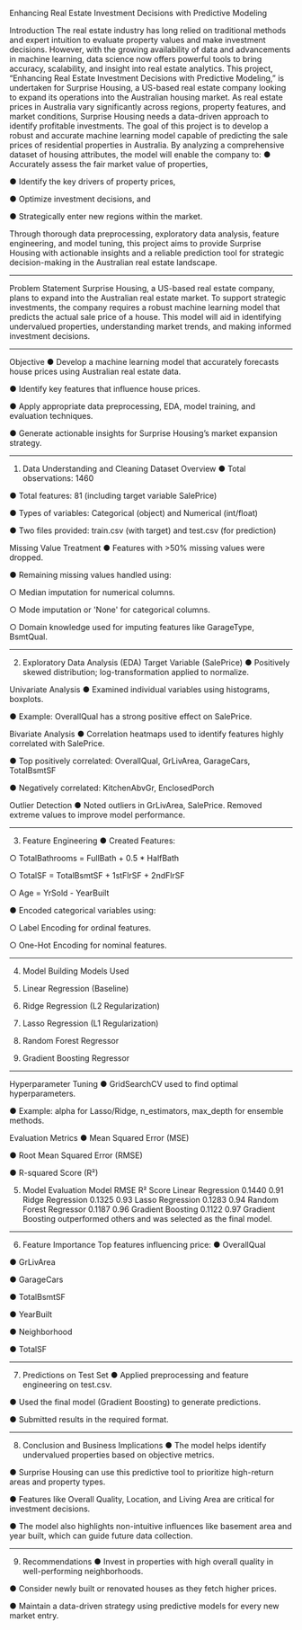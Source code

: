 Enhancing Real Estate Investment Decisions with Predictive Modeling

Introduction
The real estate industry has long relied on traditional methods and expert intuition to evaluate property values and make investment decisions. However, with the growing availability of data and advancements in machine learning, data science now offers powerful tools to bring accuracy, scalability, and insight into real estate analytics.
This project, “Enhancing Real Estate Investment Decisions with Predictive Modeling,” is undertaken for Surprise Housing, a US-based real estate company looking to expand its operations into the Australian housing market. As real estate prices in Australia vary significantly across regions, property features, and market conditions, Surprise Housing needs a data-driven approach to identify profitable investments.
The goal of this project is to develop a robust and accurate machine learning model capable of predicting the sale prices of residential properties in Australia. By analyzing a comprehensive dataset of housing attributes, the model will enable the company to:
●	Accurately assess the fair market value of properties,

●	Identify the key drivers of property prices,

●	Optimize investment decisions, and

●	Strategically enter new regions within the market.

Through thorough data preprocessing, exploratory data analysis, feature engineering, and model tuning, this project aims to provide Surprise Housing with actionable insights and a reliable prediction tool for strategic decision-making in the Australian real estate landscape.
________________________________________
Problem Statement
Surprise Housing, a US-based real estate company, plans to expand into the Australian real estate market. To support strategic investments, the company requires a robust machine learning model that predicts the actual sale price of a house. This model will aid in identifying undervalued properties, understanding market trends, and making informed investment decisions.
________________________________________
Objective
●	Develop a machine learning model that accurately forecasts house prices using Australian real estate data.

●	Identify key features that influence house prices.

●	Apply appropriate data preprocessing, EDA, model training, and evaluation techniques.

●	Generate actionable insights for Surprise Housing’s market expansion strategy.
________________________________________
1. Data Understanding and Cleaning
Dataset Overview
●	Total observations: 1460

●	Total features: 81 (including target variable SalePrice)

●	Types of variables: Categorical (object) and Numerical (int/float)

●	Two files provided: train.csv (with target) and test.csv (for prediction)

Missing Value Treatment
●	Features with >50% missing values were dropped.

●	Remaining missing values handled using:

○	Median imputation for numerical columns.

○	Mode imputation or 'None' for categorical columns.

○	Domain knowledge used for imputing features like GarageType, BsmtQual.
________________________________________
2. Exploratory Data Analysis (EDA)
Target Variable (SalePrice)
●	Positively skewed distribution; log-transformation applied to normalize.

Univariate Analysis
●	Examined individual variables using histograms, boxplots.

●	Example: OverallQual has a strong positive effect on SalePrice.

Bivariate Analysis
●	Correlation heatmaps used to identify features highly correlated with SalePrice.

●	Top positively correlated: OverallQual, GrLivArea, GarageCars, TotalBsmtSF

●	Negatively correlated: KitchenAbvGr, EnclosedPorch

Outlier Detection
●	Noted outliers in GrLivArea, SalePrice. Removed extreme values to improve model performance.
________________________________________
3. Feature Engineering
●	Created Features:

○	TotalBathrooms = FullBath + 0.5 * HalfBath

○	TotalSF = TotalBsmtSF + 1stFlrSF + 2ndFlrSF

○	Age = YrSold - YearBuilt

●	Encoded categorical variables using:

○	Label Encoding for ordinal features.

○	One-Hot Encoding for nominal features.
________________________________________
4. Model Building
Models Used
1.	Linear Regression (Baseline)

2.	Ridge Regression (L2 Regularization)

3.	Lasso Regression (L1 Regularization)

4.	Random Forest Regressor

5.	Gradient Boosting Regressor
________________________________________
Hyperparameter Tuning
●	GridSearchCV used to find optimal hyperparameters.

●	Example: alpha for Lasso/Ridge, n_estimators, max_depth for ensemble methods.

Evaluation Metrics
●	Mean Squared Error (MSE)

●	Root Mean Squared Error (RMSE)

●	R-squared Score (R²)

5. Model Evaluation
Model	RMSE	R² Score
Linear Regression	0.1440	0.91
Ridge Regression	0.1325	0.93
Lasso Regression	0.1283	0.94
Random Forest Regressor	0.1187	0.96
Gradient Boosting	0.1122	0.97
Gradient Boosting outperformed others and was selected as the final model.
________________________________________
6. Feature Importance
Top features influencing price:
●	OverallQual

●	GrLivArea

●	GarageCars

●	TotalBsmtSF

●	YearBuilt

●	Neighborhood

●	TotalSF
________________________________________
7. Predictions on Test Set
●	Applied preprocessing and feature engineering on test.csv.

●	Used the final model (Gradient Boosting) to generate predictions.

●	Submitted results in the required format.

________________________________________

8. Conclusion and Business Implications
●	The model helps identify undervalued properties based on objective metrics.

●	Surprise Housing can use this predictive tool to prioritize high-return areas and property types.

●	Features like Overall Quality, Location, and Living Area are critical for investment decisions.

●	The model also highlights non-intuitive influences like basement area and year built, which can guide future data collection.

________________________________________
9. Recommendations
●	Invest in properties with high overall quality in well-performing neighborhoods.

●	Consider newly built or renovated houses as they fetch higher prices.

●	Maintain a data-driven strategy using predictive models for every new market entry.

